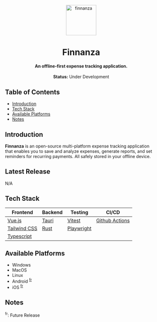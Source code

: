 <div align="center">
  <img src="#" alt="finnanza" height="100">
  <h1>Finnanza</h1>
  <h4>An offline-first expense tracking application.</h4>
  <p><strong>Status:</strong> Under Development</p>
</div>

## Table of Contents

- [Introduction](#introduction)
- [Tech Stack](#tech-stack)
- [Available Platforms](#available-platforms)
- [Notes](#notes)

## Introduction

**Finnanza** is an open-source multi-platform expense tracking application that enables you to save and analyze expenses, generate reports, and set reminders for recurring payments. All safely stored in your offline device.

## Latest Release

N/A

## Tech Stack

<div>
	<table>
		<thead>
			<tr>
				<th>Frontend</th>
				<th>Backend</th>
				<th>Testing</th>
				<th>CI/CD</th>
			</tr>
		</thead>
		<tbody>
			<tr>
				<td><a href="https://vuejs.org/" target="_blank" rel="noopener noreferrer">Vue.js</a></td>
				<td><a href="https://tauri.app" target="_blank" rel="noopener noreferrer">Tauri</a></td>
				<td><a href="https://vitest.dev/" target="_blank" rel="noopener noreferrer">Vitest</a></td>
				<td><a href="https://docs.github.com/en/actions" target="_blank" rel="noopener noreferrer">Github Actions</a></td>
			</tr>
			<tr>
				<td><a href="https://tailwindcss.com/" target="_blank" rel="noopener noreferrer">Tailwind CSS</a></td>
				<td><a href="https://www.rust-lang.org/" target="_blank" rel="noopener noreferrer">Rust</a></td>
				<td><a href="https://playwright.dev/" target="_blank" rel="noopener noreferrer">Playwright</a></td>
				<td>&nbsp;</td>
			</tr>
			<tr>
				<td><a href="https://www.typescriptlang.org/" target="_blank" rel="noopener noreferrer">Typescript</a></td>
				<td>&nbsp;</td>
				<td>&nbsp;</td>
				<td>&nbsp;</td>
			</tr>
		</tbody>
	</table>
</div>

## Available Platforms

- Windows
- MacOS
- Linux
- Android <sup><a href="#fr">fr</a></sup>
- iOS <sup><a href="#fr">fr</a></sup>

## Notes

<sup><a id="fr">fr</a></sup>: Future Release

